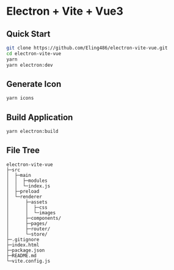 # Electron + Vite + Vue3

## Quick Start
```bash
git clone https://github.com/Eling486/electron-vite-vue.git
cd electron-vite-vue
yarn
yarn electron:dev
```

## Generate Icon
```bash
yarn icons
```

## Build Application
```bash
yarn electron:build
```

## File Tree
```
electron-vite-vue
├─src
│  ├─main
│  │  ├─modules
│  │  └─index.js
│  ├─preload
│  └─renderer
│      ├─assets
│      │  ├─css
│      │  └─images
│      ├─components/
│      ├─pages/
│      ├─router/
│      └─store/
├─.gitignore
├─index.html
├─package.json
├─README.md
└─vite.config.js
```